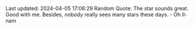 Last updated: 2024-04-05 17:06:29
Random Quote: The star sounds great. Good with me. Besides, nobody really sees many stars these days. - Oh Il-nam